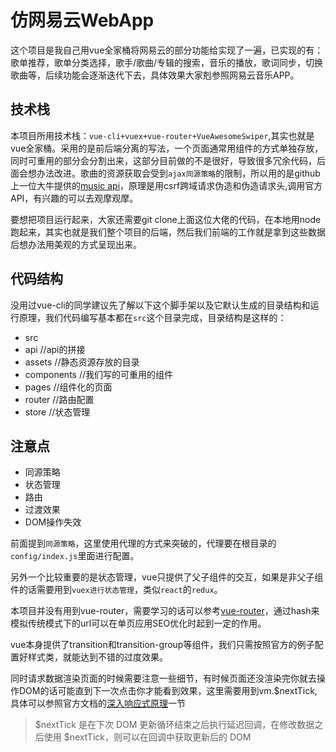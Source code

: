 # 仿网易云WebApp
这个项目是我自己用vue全家桶将网易云的部分功能给实现了一遍，已实现的有：歌单推荐，歌单分类选择，歌手/歌曲/专辑的搜索，音乐的播放，歌词同步，切换歌曲等，后续功能会逐渐迭代下去，具体效果大家剋参照网易云音乐APP。

## 技术栈
  本项目所用技术栈：`vue-cli+vuex+vue-router+VueAwesomeSwiper`,其实也就是vue全家桶。采用的是前后端分离的写法，一个页面通常用组件的方式单独存放，同时可重用的部分会分割出来，这部分目前做的不是很好，导致很多冗余代码，后面会想办法改进。歌曲的资源获取会受到`ajax同源策略`的限制，所以用的是github上一位大牛提供的[music api](https://github.com/Binaryify/NeteaseCloudMusicApi "")，原理是用csrf跨域请求伪造和伪造请求头,调用官方 API，有兴趣的可以去观摩观摩。

要想把项目运行起来，大家还需要git clone上面这位大佬的代码，在本地用node跑起来，其实也就是我们整个项目的后端，然后我们前端的工作就是拿到这些数据后想办法用美观的方式呈现出来。

## 代码结构
没用过vue-cli的同学建议先了解以下这个脚手架以及它默认生成的目录结构和运行原理，我们代码编写基本都在`src`这个目录完成，目录结构是这样的：
- src
 - api    //api的拼接
 - assets //静态资源存放的目录
 - components //我们写的可重用的组件
 - pages      //组件化的页面
 - router //路由配置
 - store //状态管理
 
## 注意点

- 同源策略
- 状态管理
- 路由
- 过渡效果
- DOM操作失效

前面提到`同源策略`，这里使用代理的方式来突破的，代理要在根目录的`config/index.js`里面进行配置。

另外一个比较重要的是状态管理，vue只提供了父子组件的交互，如果是非父子组件的话需要用到`vuex进行状态管理`，类似`react`的`redux`。

本项目并没有用到vue-router，需要学习的话可以参考[vue-router](https://router.vuejs.org/zh-cn/ "")，通过hash来模拟传统模式下的url可以在单页应用SEO优化时起到一定的作用。

vue本身提供了transition和transition-group等组件，我们只需按照官方的例子配置好样式类，就能达到不错的过度效果。

同时请求数据渲染页面的时候需要注意一些细节，有时候页面还没渲染完你就去操作DOM的话可能直到下一次点击你才能看到效果，这里需要用到vm.$nextTick,具体可以参照官方文档的[深入响应式原理](https://cn.vuejs.org/v2/guide/reactivity.html "")一节

> $nextTick 是在下次 DOM 更新循环结束之后执行延迟回调，在修改数据之后使用 $nextTick，则可以在回调中获取更新后的 DOM


 